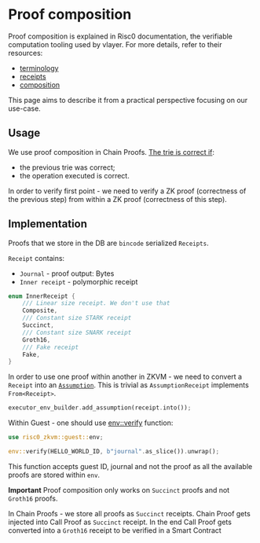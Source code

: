 # Proof composition

Proof composition is explained in Risc0 documentation, the verifiable computation tooling used by vlayer. For more details, refer to their resources:
* [terminology](https://dev.risczero.com/terminology)
* [receipts](https://dev.risczero.com/api/zkvm/receipts)
* [composition](https://dev.risczero.com/api/zkvm/composition)

This page aims to describe it from a practical perspective focusing on our use-case.

## Usage

We use proof composition in Chain Proofs. [The trie is correct if](./architecture/block_proof/coherence.md#adding-hashes-to-the-bpc-structure-and-maintaining-𝜋):
* the previous trie was correct;
* the operation executed is correct.

In order to verify first point - we need to verify a ZK proof (correctness of the previous step) from within a ZK proof (correctness of this step).

## Implementation

Proofs that we store in the DB are `bincode` serialized `Receipts`.

`Receipt` contains:
* `Journal` - proof output: Bytes
* `Inner receipt` - polymorphic receipt

```rs
enum InnerReceipt {
    /// Linear size receipt. We don't use that
    Composite,
    /// Constant size STARK receipt
    Succinct,
    /// Constant size SNARK receipt
    Groth16,
    /// Fake receipt
    Fake,
}
```

In order to use one proof within another in ZKVM - we need to convert a `Receipt` into an [`Assumption`](https://dev.risczero.com/terminology#assumption).
This is trivial as `AssumptionReceipt` implements `From<Receipt>`.
```rs
executor_env_builder.add_assumption(receipt.into());
```

Within Guest - one should use [env::verify](https://docs.rs/risc0-zkvm/1.1.2/risc0_zkvm/guest/env/fn.verify.html) function:
```rs
use risc0_zkvm::guest::env;

env::verify(HELLO_WORLD_ID, b"journal".as_slice()).unwrap();
```

This function accepts guest ID, journal and not the proof as all the available proofs are stored within `env`.

**Important**
Proof composition only works on `Succinct` proofs and not `Groth16` proofs.

In Chain Proofs - we store all proofs as `Succinct` receipts. Chain Proof gets injected into Call Proof as `Succinct` receipt. In the end Call Proof gets converted into a `Groth16` receipt to be verified in a Smart Contract